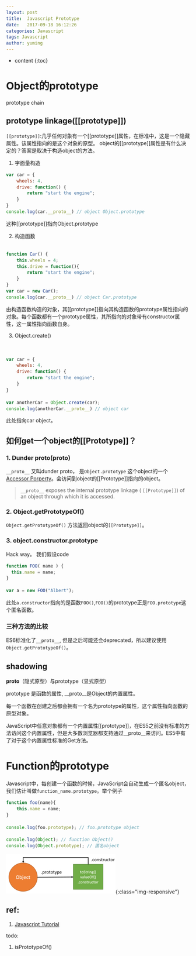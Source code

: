 ```yaml
---
layout: post
title:  Javascript Prototype
date:   2017-09-18 16:12:26
categories: Javascript
tags: Javascript
author: yuming
---
```


* content
{:toc}




# Object的prototype




prototype chain


## prototype linkage([[prototype]])

`[[prototype]]`:几乎任何对象有一个[[prototype]]属性，在标准中，这是一个隐藏属性。该属性指向的是这个对象的原型。
object的[[prototype]]属性是有什么决定的？答案是取决于构造object的方法。
1. 字面量构造
```javascript
var car = {
	wheels: 4,
	drive: function() {
		return "start the engine";
	}
}
console.log(car.__proto__) // object Object.prototype
```
这种[[prototype]]指向Object.prototype

2. 构造函数

```javascript

function Car() {
	this.wheels = 4;
	this.drive = function(){
		return "start the engine";
	}
}
var car = new Car();
console.log(car.__proto__) // object Car.prototype
```
由构造函数构造的对象，其[[prototype]]指向其构造函数的prototype属性指向的对象。每个函数都有一个prototype属性，其所指向的对象带有constructor属性，这一属性指向函数自身。

3. Object.create()

```javascript


var car = {
	wheels: 4,
	drive: function() {
		return "start the engine";
	}
}

var anotherCar = Object.create(car);
console.log(anotherCar.__proto__) // object car
```
此处指向car object。

## 如何get一个object的[[Prototype]]？

### 1. Dunder proto(__proto__)

`__proto__` 又叫dunder proto， 是`Object.prototype` 这个object的一个[Accessor Porperty](http://www.javascripttutorial.net/javascript-objects/#accessor_property)。会访问到object的[[Prototype]]指向的object。

>  `__proto__` exposes the internal prototype linkage ( `[[Prototype]]`) of an object through which it is accessed.

### 2. Object.getPrototypeOf()
`Object.getPrototypeOf()` 方法返回object的`[[Prototype]]`。

### 3. object.constructor.prototype

Hack way。 我们假设code
```javascript
function FOO( name ) {
  this.name = name;
}

var a = new FOO("Albert");

```
此处`a.constructor`指向的是函数`FOO()`,`FOO()`的prototype正是`FOO.prototype`这个匿名函数。

### 三种方法的比较

ES6标准化了`__proto__`, 但是之后可能还会deprecated，所以建议使用`Object.getPrototypeOf()`。




## shadowing





__proto__（隐式原型）与prototype（显式原型）

prototype 是函数的属性, __proto__是Object的内置属性。

每一个函数在创建之后都会拥有一个名为prototype的属性，这个属性指向函数的原型对象。

JavaScript中任意对象都有一个内置属性[[prototype]]，在ES5之前没有标准的方法访问这个内置属性，但是大多数浏览器都支持通过__proto__来访问。ES5中有了对于这个内置属性标准的Get方法。



# Function的prototype



Javascript中，每创建一个函数的时候，JavaScript会自动生成一个匿名object，我们估计叫做`function_name.prototype`。举个例子

```javascript
function foo(name){
	this.name = name;
}

console.log(foo.prototype); // foo.prototype object

console.log(Object); // function Object()
console.log(Object.prototype); // 匿名object

```
![](/assets/images/js_note/JavaScript-Prototype-Object.png){:class="img-responsive"}


## ref:


1. [Javascript Tutorial](http://www.javascripttutorial.net/javascript-prototype/)



todo:
1. isPrototypeOf()

